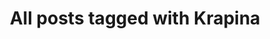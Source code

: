 ---
layout: tag
title: "All posts tagged with Krapina"
permalink: /weblog/tags/krapina/
taxonomy: Krapina
---